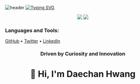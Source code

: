 ![header](https://capsule-render.vercel.app/api?type=waving&color=gradient&height=120&animation=fadeIn&section=footer&text=🐣👨‍💻&fontAlign=70)
[![Typing SVG](https://readme-typing-svg.herokuapp.com/?color=f0f6fc&lines=2023.06.22_start&font=Redressed&size=40)](https://git.io/typing-svg)
<p align="center">
  <img src="https://github-readme-stats.vercel.app/api/top-langs/?username=001014k&layout=compact&theme=transparent" />
  <img src="https://github-readme-stats.vercel.app/api?username=001014k&show_icons=true&hide=contribs,prs&cache_seconds=86400&theme=transparent" />
</p>

<p align="left"> 
  <!-- 기존 아이콘들 -->
</p>

<h3 align="left">Languages and Tools:</h3>
<p align="left">
  <a href="https://github.com/001014k" target="_blank">GitHub</a> • 
  <a href="https://twitter.com/your-twitter" target="_blank">Twitter</a> • 
  <a href="https://www.linkedin.com/in/your-linkedin" target="_blank">LinkedIn</a>
</p>

<h3 align="center">Driven by Curiosity and Innovation</h3>
<h1 align="center">👋 Hi, I'm Daechan Hwang</h1>
